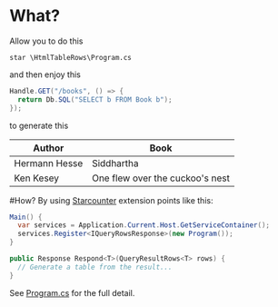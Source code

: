 # What?
Allow you to do this

`star \HtmlTableRows\Program.cs`

and then enjoy this

```C#
Handle.GET("/books", () => {
  return Db.SQL("SELECT b FROM Book b");
});
```

to generate this

Author | Book
-------|-----
Hermann Hesse | Siddhartha
Ken Kesey | One flew over the cuckoo's nest

#How?
By using [Starcounter](http://starcounter.io) extension points like this:

```C#
Main() {
  var services = Application.Current.Host.GetServiceContainer();
  services.Register<IQueryRowsResponse>(new Program());
}

public Response Respond<T>(QueryResultRows<T> rows) {
  // Generate a table from the result...
}
```

See [Program.cs](HtmlTableRows/src/HtmlTableRows/Program.cs) for the full detail.
